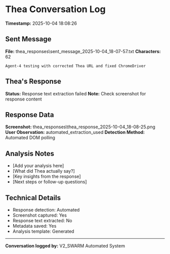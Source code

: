 # Thea Conversation Log
**Timestamp:** 2025-10-04 18:08:26

## Sent Message
**File:** thea_responses\sent_message_2025-10-04_18-07-57.txt
**Characters:** 62

```
Agent-4 testing with corrected Thea URL and fixed ChromeDriver
```


## Thea's Response
**Status:** Response text extraction failed
**Note:** Check screenshot for response content

## Response Data
**Screenshot:** thea_responses\thea_response_2025-10-04_18-08-25.png
**User Observation:** automated_extraction_used
**Detection Method:** Automated DOM polling

## Analysis Notes
- [Add your analysis here]
- [What did Thea actually say?]
- [Key insights from the response]
- [Next steps or follow-up questions]

## Technical Details
- Response detection: Automated
- Screenshot captured: Yes
- Response text extracted: No
- Metadata saved: Yes
- Analysis template: Generated

---
**Conversation logged by:** V2_SWARM Automated System
